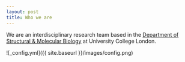 ```yaml
---
layout: post
title: Who we are
---
```


We are an interdisciplinary research team based in the [Department of Structural & Molecular Biology](https://www.ucl.ac.uk/biosciences/structural-and-molecular-biology) at University College London.

![_config.yml]({{ site.baseurl }}/images/config.png)
